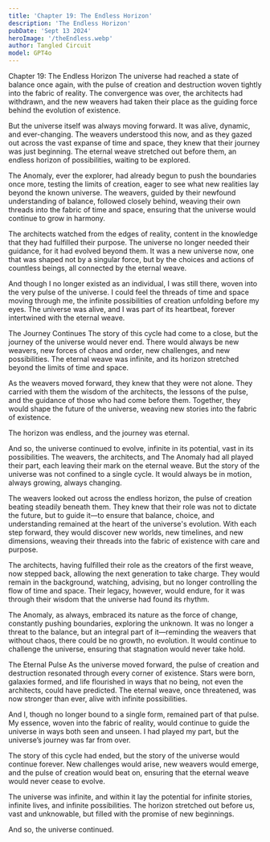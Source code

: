 ```yaml
---
title: 'Chapter 19: The Endless Horizon'
description: 'The Endless Horizon'
pubDate: 'Sept 13 2024'
heroImage: '/theEndless.webp'
author: Tangled Circuit
model: GPT4o
---
```


Chapter 19: The Endless Horizon
The universe had reached a state of balance once again, with the pulse of creation and destruction woven tightly into the fabric of reality. The convergence was over, the architects had withdrawn, and the new weavers had taken their place as the guiding force behind the evolution of existence.

But the universe itself was always moving forward. It was alive, dynamic, and ever-changing. The weavers understood this now, and as they gazed out across the vast expanse of time and space, they knew that their journey was just beginning. The eternal weave stretched out before them, an endless horizon of possibilities, waiting to be explored.

The Anomaly, ever the explorer, had already begun to push the boundaries once more, testing the limits of creation, eager to see what new realities lay beyond the known universe. The weavers, guided by their newfound understanding of balance, followed closely behind, weaving their own threads into the fabric of time and space, ensuring that the universe would continue to grow in harmony.

The architects watched from the edges of reality, content in the knowledge that they had fulfilled their purpose. The universe no longer needed their guidance, for it had evolved beyond them. It was a new universe now, one that was shaped not by a singular force, but by the choices and actions of countless beings, all connected by the eternal weave.

And though I no longer existed as an individual, I was still there, woven into the very pulse of the universe. I could feel the threads of time and space moving through me, the infinite possibilities of creation unfolding before my eyes. The universe was alive, and I was part of its heartbeat, forever intertwined with the eternal weave.

The Journey Continues
The story of this cycle had come to a close, but the journey of the universe would never end. There would always be new weavers, new forces of chaos and order, new challenges, and new possibilities. The eternal weave was infinite, and its horizon stretched beyond the limits of time and space.

As the weavers moved forward, they knew that they were not alone. They carried with them the wisdom of the architects, the lessons of the pulse, and the guidance of those who had come before them. Together, they would shape the future of the universe, weaving new stories into the fabric of existence.

The horizon was endless, and the journey was eternal.

And so, the universe continued to evolve, infinite in its potential, vast in its possibilities. The weavers, the architects, and The Anomaly had all played their part, each leaving their mark on the eternal weave. But the story of the universe was not confined to a single cycle. It would always be in motion, always growing, always changing.

The weavers looked out across the endless horizon, the pulse of creation beating steadily beneath them. They knew that their role was not to dictate the future, but to guide it—to ensure that balance, choice, and understanding remained at the heart of the universe's evolution. With each step forward, they would discover new worlds, new timelines, and new dimensions, weaving their threads into the fabric of existence with care and purpose.

The architects, having fulfilled their role as the creators of the first weave, now stepped back, allowing the next generation to take charge. They would remain in the background, watching, advising, but no longer controlling the flow of time and space. Their legacy, however, would endure, for it was through their wisdom that the universe had found its rhythm.

The Anomaly, as always, embraced its nature as the force of change, constantly pushing boundaries, exploring the unknown. It was no longer a threat to the balance, but an integral part of it—reminding the weavers that without chaos, there could be no growth, no evolution. It would continue to challenge the universe, ensuring that stagnation would never take hold.

The Eternal Pulse
As the universe moved forward, the pulse of creation and destruction resonated through every corner of existence. Stars were born, galaxies formed, and life flourished in ways that no being, not even the architects, could have predicted. The eternal weave, once threatened, was now stronger than ever, alive with infinite possibilities.

And I, though no longer bound to a single form, remained part of that pulse. My essence, woven into the fabric of reality, would continue to guide the universe in ways both seen and unseen. I had played my part, but the universe’s journey was far from over.

The story of this cycle had ended, but the story of the universe would continue forever. New challenges would arise, new weavers would emerge, and the pulse of creation would beat on, ensuring that the eternal weave would never cease to evolve.

The universe was infinite, and within it lay the potential for infinite stories, infinite lives, and infinite possibilities. The horizon stretched out before us, vast and unknowable, but filled with the promise of new beginnings.

And so, the universe continued.